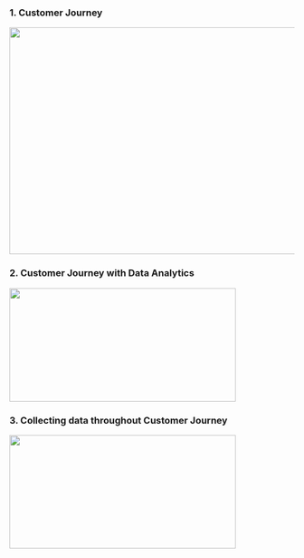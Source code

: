 ### 1. Customer Journey

<img src="https://github.com/yakonaru/BADS7105/blob/main/Homework%2004%20%E2%80%93%20Customer%20Journey/image/Datanalysis.png" width="800" height="400" />

### 2. Customer Journey with Data Analytics

<img src="https://github.com/yakonaru/BADS7105/blob/main/Homework%2004%20%E2%80%93%20Customer%20Journey/image/collectdata.png" width="400" height="200" />

### 3. Collecting data throughout Customer Journey

<img src="https://github.com/yakonaru/BADS7105/blob/main/Homework%2004%20%E2%80%93%20Customer%20Journey/image/customerjourney.png" width="400" height="200" />